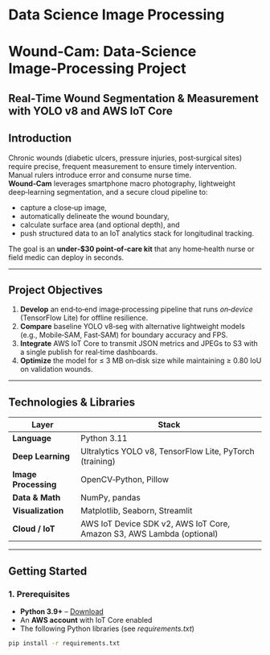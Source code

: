 # Data Science Image Processing 
# Wound‑Cam: Data‑Science Image‑Processing Project  
Real‑Time Wound Segmentation & Measurement with YOLO v8 and AWS IoT Core
-------------------------------------------------------------------------------

## Introduction
Chronic wounds (diabetic ulcers, pressure injuries, post‑surgical sites) require precise, frequent measurement to ensure timely intervention. Manual rulers introduce error and consume nurse time.  
**Wound‑Cam** leverages smartphone macro photography, lightweight deep‑learning segmentation, and a secure cloud pipeline to:

* capture a close‑up image,
* automatically delineate the wound boundary,
* calculate surface area (and optional depth), and
* push structured data to an IoT analytics stack for longitudinal tracking.

The goal is an **under‑\$30 point‑of‑care kit** that any home‑health nurse or field medic can deploy in seconds.

---

## Project Objectives
1. **Develop** an end‑to‑end image‑processing pipeline that runs *on‑device* (TensorFlow Lite) for offline resilience.  
2. **Compare** baseline YOLO v8‑seg with alternative lightweight models (e.g., Mobile‑SAM, Fast‑SAM) for boundary accuracy and FPS.  
3. **Integrate** AWS IoT Core to transmit JSON metrics and JPEGs to S3 with a single publish for real‑time dashboards.  
4. **Optimize** the model for ≤ 3 MB on‑disk size while maintaining ≥ 0.80 IoU on validation wounds.  

---

## Technologies & Libraries
| Layer | Stack |
|-------|-------|
| **Language** | Python 3.11 |
| **Deep Learning** | Ultralytics YOLO v8, TensorFlow Lite, PyTorch (training) |
| **Image Processing** | OpenCV‑Python, Pillow |
| **Data & Math** | NumPy, pandas |
| **Visualization** | Matplotlib, Seaborn, Streamlit |
| **Cloud / IoT** | AWS IoT Device SDK v2, AWS IoT Core, Amazon S3, AWS Lambda (optional) |

---

## Getting Started

### 1. Prerequisites
* **Python 3.9+** – [Download](https://www.python.org/downloads/)  
* An **AWS account** with IoT Core enabled  
* The following Python libraries (see *requirements.txt*)

```bash
pip install -r requirements.txt




